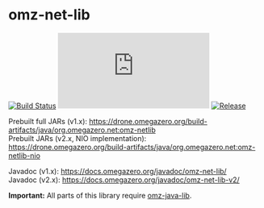 # omz-net-lib

[![Build Status](https://drone.omegazero.org/api/badges/omegazero/omz-net-lib/status.svg)](https://drone.omegazero.org/omegazero/omz-net-lib)
[![Documentation Build Status](https://docs.omegazero.org/ci/gen/badge.php?owner=omegazero&repo=omz-net-lib)](https://docs.omegazero.org/ci/#/repos/omegazero/omz-net-lib)
[![Release](https://api.omegazero.org/v1/git/getrepobadge?author=omegazero&repository=omz-net-lib&metric=release&color=09b&width=100)](https://git.omegazero.org/omegazero/omz-net-lib/releases)

Prebuilt full JARs (v1.x): <https://drone.omegazero.org/build-artifacts/java/org.omegazero.net:omz-netlib>\
Prebuilt JARs (v2.x, NIO implementation): <https://drone.omegazero.org/build-artifacts/java/org.omegazero.net:omz-netlib-nio>

Javadoc (v1.x): <https://docs.omegazero.org/javadoc/omz-net-lib/>\
Javadoc (v2.x): <https://docs.omegazero.org/javadoc/omz-net-lib-v2/>

**Important:** All parts of this library require [omz-java-lib](https://git.omegazero.org/omegazero/omz-java-lib).

